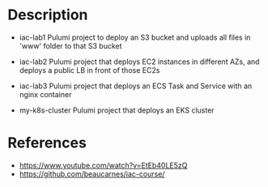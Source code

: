 # Description

- iac-lab1
Pulumi project to deploy an S3 bucket and uploads all files in 'www' folder to that S3 bucket

- iac-lab2
Pulumi project that deploys EC2 instances in different AZs, and deploys a public LB in front of those EC2s

- iac-lab3
Pulumi project that deploys an ECS Task and Service with an nginx container

- my-k8s-cluster
Pulumi project that deploys an EKS cluster


# References

- https://www.youtube.com/watch?v=EtEb40LE5zQ
- https://github.com/beaucarnes/iac-course/

